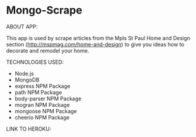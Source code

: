 # Mongo-Scrape

ABOUT APP:

This app is used by scrape articles from the Mpls St Paul Home and Design section (http://mspmag.com/home-and-design) to give you ideas how to decorate and remodel your home.



TECHNOLOGIES USED:

- Node.js
- MongoDB
- express NPM Package
- path NPM Package
- body-parser NPM Package
- mogran NPM Package
- mongoose NPM Package
- cheerio NPM Package

LINK TO HEROKU: 